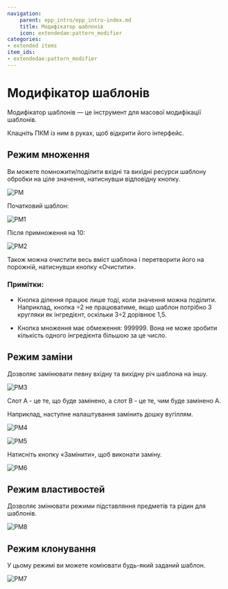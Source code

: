 ```yaml
---
navigation:
    parent: epp_intro/epp_intro-index.md
    title: Модифікатор шаблонів
    icon: extendedae:pattern_modifier
categories:
- extended items
item_ids:
- extendedae:pattern_modifier
---
```


# Модифікатор шаблонів

Модифікатор шаблонів — це інструмент для масової модифікації шаблонів.

<ItemImage id="extendedae:pattern_modifier" scale="4"></ItemImage>

Клацніть ПКМ із ним в руках, щоб відкрити його інтерфейс.

## Режим множення

Ви можете помножити/поділити вхідні та вихідні ресурси шаблону обробки на ціле значення, натиснувши відповідну кнопку.

![PM](../pic/pm.png)

Початковий шаблон:

![PM1](../pic/pm1.png)

Після примноження на 10:

![PM2](../pic/pm2.png)

Також можна очистити весь вміст шаблона і перетворити його на порожній, натиснувши кнопку «Очистити».

### Примітки:

- Кнопка ділення працює лише тоді, коли значення можна поділити. Наприклад, кнопка ÷2 не працюватиме, якщо шаблон потрібно 3 кругляки як інгредієнт, оскільки 3÷2 дорівнює 1,5.

- Кнопка множення має обмеження: 999999. Вона не може зробити кількість одного інгредієнта більшою за це число.

## Режим заміни

Дозволяє замінювати певну вхідну та вихідну річ шаблона на іншу.

![PM3](../pic/pm4.png)

Слот A - це те, що буде замінено, а слот B - це те, чим буде замінено А.

Наприклад, наступне налаштування замінить дошку вугіллям.

![PM4](../pic/pm6.png)

![PM5](../pic/pm5.png)

Натисніть кнопку «Замінити», щоб виконати заміну.

![PM6](../pic/pm7.png)

## Режим властивостей

Дозволяє змінювати режими підставляння предметів та рідин для шаблонів.

![PM8](../pic/pm8.png)

## Режим клонування

У цьому режимі ви можете коміювати будь-який заданий шаблон.

![PM7](../pic/pm3.png)

